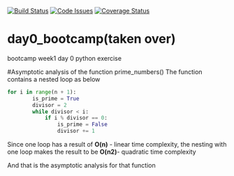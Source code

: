
[![Build Status](https://travis-ci.org/jacksono/day0.svg?branch=master)](https://travis-ci.org/jacksono/day0)
[![Code Issues](https://www.quantifiedcode.com/api/v1/project/642fe647d4214de89a79683da184edf7/badge.svg)](https://www.quantifiedcode.com/app/project/642fe647d4214de89a79683da184edf7)
[![Coverage Status](https://coveralls.io/repos/github/jacksono/day0/badge.svg?branch=master)](https://coveralls.io/github/jacksono/day0?branch=master)
# day0_bootcamp(taken over)
bootcamp week1 day 0 python exercise

#Asymptotic analysis of the function prime_numbers()
The function contains a nested loop as below
```python
for i in range(n + 1):
        is_prime = True
        divisor = 2
        while divisor < i:
            if i % divisor == 0:
                is_prime = False
                divisor += 1
```
Since one loop has a result of **O(n)** - linear time complexity, the nesting with one
loop makes the result to be **O(n2)**- quadratic time complexity

And that is the asymptotic analysis for that function
